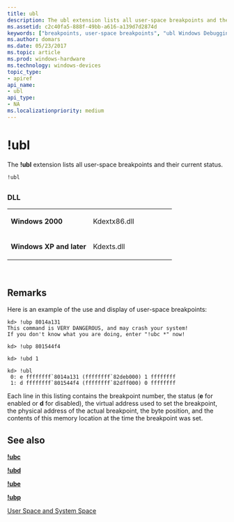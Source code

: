 ```yaml
---
title: ubl
description: The ubl extension lists all user-space breakpoints and their current status.
ms.assetid: c2c40fa5-888f-49bb-a616-a139d7d2874d
keywords: ["breakpoints, user-space breakpoints", "ubl Windows Debugging"]
ms.author: domars
ms.date: 05/23/2017
ms.topic: article
ms.prod: windows-hardware
ms.technology: windows-devices
topic_type:
- apiref
api_name:
- ubl
api_type:
- NA
ms.localizationpriority: medium
---
```


# !ubl


The **!ubl** extension lists all user-space breakpoints and their current status.

```
!ubl
```

## <span id="ddk__ubl_dbg"></span><span id="DDK__UBL_DBG"></span>


### <span id="DLL"></span><span id="dll"></span>DLL

<table>
<colgroup>
<col width="50%" />
<col width="50%" />
</colgroup>
<tbody>
<tr class="odd">
<td align="left"><p><strong>Windows 2000</strong></p></td>
<td align="left"><p>Kdextx86.dll</p></td>
</tr>
<tr class="even">
<td align="left"><p><strong>Windows XP and later</strong></p></td>
<td align="left"><p>Kdexts.dll</p></td>
</tr>
</tbody>
</table>

 

Remarks
-------

Here is an example of the use and display of user-space breakpoints:

```
kd> !ubp 8014a131
This command is VERY DANGEROUS, and may crash your system!
If you don't know what you are doing, enter "!ubc *" now!

kd> !ubp 801544f4

kd> !ubd 1

kd> !ubl
 0: e ffffffff`8014a131 (ffffffff`82deb000) 1 ffffffff
 1: d ffffffff`801544f4 (ffffffff`82dff000) 0 ffffffff
```

Each line in this listing contains the breakpoint number, the status (**e** for enabled or **d** for disabled), the virtual address used to set the breakpoint, the physical address of the actual breakpoint, the byte position, and the contents of this memory location at the time the breakpoint was set.

## <span id="see_also"></span>See also


[**!ubc**](-ubc.md)

[**!ubd**](-ubd.md)

[**!ube**](-ube.md)

[**!ubp**](-ubp.md)

[User Space and System Space](user-space-and-system-space.md)

 

 






